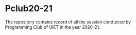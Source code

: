 # Pclub20-21

The repository contains record of all the session conducted by Programming Club of UIET in the year 2020-21.
